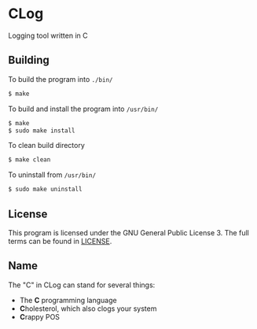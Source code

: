 # CLog

Logging tool written in C

## Building

To build the program into `./bin/`

```sh
$ make
```

To build and install the program into `/usr/bin/`

```sh
$ make
$ sudo make install
```

To clean build directory

```sh
$ make clean
```

To uninstall from `/usr/bin/`

```sh
$ sudo make uninstall
```

## License

This program is licensed under the GNU General Public License 3. The
full terms can be found in [LICENSE](LICENSE).

## Name

The "C" in CLog can stand for several things:

* The **C** programming language
* **C**holesterol, which also clogs your system
* **C**rappy POS
